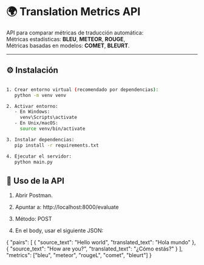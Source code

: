 # 🌍 Translation Metrics API

API para comparar métricas de traducción automática: <br>
 Métricas estadísticas: **BLEU**, **METEOR**, **ROUGE**, <br>
 Métricas basadas en modelos: **COMET**, **BLEURT**. <br>

---

## ⚙️ Instalación

```bash

1. Crear entorno virtual (recomendado por dependencias):
   python -m venv venv

2. Activar entorno:
   - En Windows:
     venv\Scripts\activate
   - En Unix/macOS:
     source venv/bin/activate

3. Instalar dependencias:
   pip install -r requirements.txt

4. Ejecutar el servidor:
   python main.py

```

## 🚀 Uso de la API
1. Abrir Postman.

2. Apuntar a: http://localhost:8000/evaluate

3. Método: POST

4. En el body, usar el siguiente JSON:


{
  "pairs": [
    {
      "source_text": "Hello world",
      "translated_text": "Hola mundo"
    },
    {
      "source_text": "How are you?",
      "translated_text": "¿Cómo estás?"
    }
  ],
  "metrics": ["bleu", "meteor", "rougeL", "comet", "bleurt"]
}

